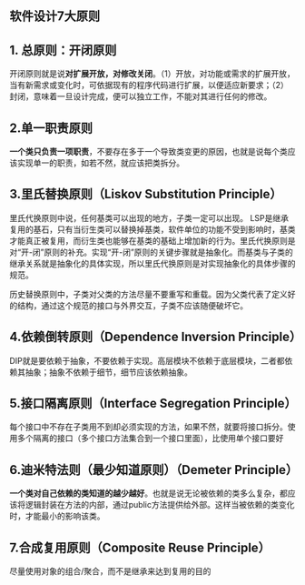 ## 软件设计7大原则

## 1. 总原则：开闭原则

开闭原则就是说**对扩展开放，对修改关闭**。（1）开放，对功能或需求的扩展开放，当有新需求或变化时，可依据现有的程序代码进行扩展，以便适应新要求；（2）封闭，意味着一旦设计完成，便可以独立工作，不能对其进行任何的修改。

## 2.单一职责原则

**一个类只负责一项职责**，不要存在多于一个导致类变更的原因，也就是说每个类应该实现单一的职责，如若不然，就应该把类拆分。

## 3.里氏替换原则（Liskov Substitution Principle）

里氏代换原则中说，任何基类可以出现的地方，子类一定可以出现。 LSP是继承复用的基石，只有当衍生类可以替换掉基类，软件单位的功能不受到影响时，基类才能真正被复用，而衍生类也能够在基类的基础上增加新的行为。里氏代换原则是对“开-闭”原则的补充。实现“开-闭”原则的关键步骤就是抽象化。而基类与子类的继承关系就是抽象化的具体实现，所以里氏代换原则是对实现抽象化的具体步骤的规范。

历史替换原则中，子类对父类的方法尽量不要重写和重载。因为父类代表了定义好的结构，通过这个规范的接口与外界交互，子类不应该随便破坏它。

## 4.依赖倒转原则（Dependence Inversion Principle）

DIP就是要依赖于抽象，不要依赖于实现。高层模块不依赖于底层模块，二者都依赖其抽象；抽象不依赖于细节，细节应该依赖抽象。

## 5.接口隔离原则（Interface Segregation Principle）

每个接口中不存在子类用不到却必须实现的方法，如果不然，就要将接口拆分。使用多个隔离的接口（多个接口方法集合到一个接口里面），比使用单个接口要好

## 6.迪米特法则（最少知道原则）（Demeter Principle）

**一个类对自己依赖的类知道的越少越好**。也就是说无论被依赖的类多么复杂，都应该将逻辑封装在方法的内部，通过public方法提供给外部。这样当被依赖的类变化时，才能最小的影响该类。

## 7.合成复用原则（Composite Reuse Principle）

尽量使用对象的组合/聚合，而不是继承来达到复用的目的